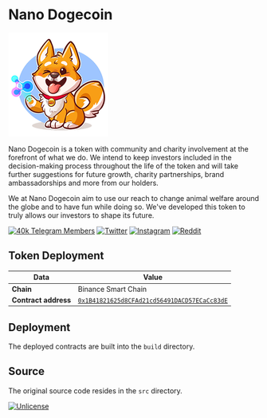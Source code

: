# Nano Dogecoin

[![Nano Dogecoin Logo](docs/img/logo.png)](https://nanodogecoin.com)

Nano Dogecoin is a token with community and charity involvement at the forefront of what we do. We intend to keep investors included in the decision-making process throughout the life of the token and will take further suggestions for future growth, charity partnerships, brand ambassadorships and more from our holders.

We at Nano Dogecoin aim to use our reach to change animal welfare around the globe and to have fun while doing so. We've developed this token to truly allows our investors to shape its future.

[![40k Telegram Members](https://img.shields.io/badge/Telegram-2CA5E0?style=for-the-badge&logo=telegram&logoColor=white)](https://t.me/NanoDogeCoin)
[![Twitter](https://img.shields.io/badge/Twitter-1DA1F2?style=for-the-badge&logo=twitter&logoColor=white)](https://twitter.com/nanodogecoin)
[![Instagram](https://img.shields.io/badge/Instagram-E4405F?style=for-the-badge&logo=instagram&logoColor=white)](https://www.instagram.com/nanodogecoin/)
[![Reddit](https://img.shields.io/badge/Reddit-FF4500?style=for-the-badge&logo=reddit&logoColor=white)](https://www.reddit.com/r/NanoDogeCoin)

## Token Deployment

| Data                 | Value                                        |
|----------------------|----------------------------------------------|
| **Chain**            | Binance Smart Chain                          |
| **Contract address** | [`0x1B41821625d8CFAd21cd56491DACD57ECaCc83dE`](https://bscscan.com/address/0x1B41821625d8CFAd21cd56491DACD57ECaCc83dE#code) |

## Deployment

The deployed contracts are built into the `build` directory.

## Source

The original source code resides in the `src` directory.

[![Unlicense](https://img.shields.io/badge/License-Unlicense-blue.svg)](https://unlicense.org/)